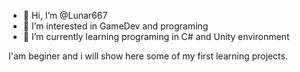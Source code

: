 - 👋 Hi, I’m @Lunar667
- 👀 I’m interested in GameDev and programing
- 🌱 I’m currently learning programing in C# and Unity environment

I'am beginer and i will show here some of my first learning projects.
